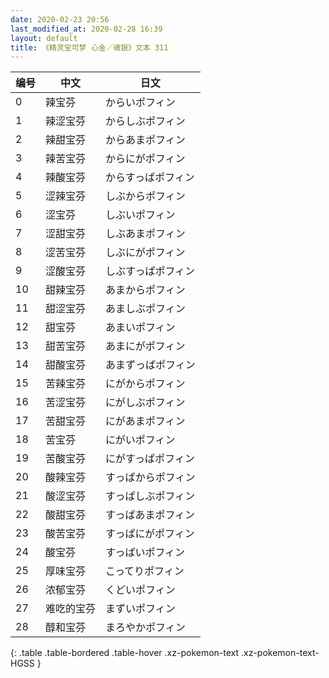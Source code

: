 ```yaml
---
date: 2020-02-23 20:56
last_modified_at: 2020-02-28 16:39
layout: default
title: 《精灵宝可梦 心金／魂银》文本 311
---
```

| 编号 | 中文 | 日文 |
| ---- | ---- | ---- |
| 0 | 辣宝芬 | からいポフィン |
| 1 | 辣涩宝芬 | からしぶポフィン |
| 2 | 辣甜宝芬 | からあまポフィン |
| 3 | 辣苦宝芬 | からにがポフィン |
| 4 | 辣酸宝芬 | からすっぱポフィン |
| 5 | 涩辣宝芬 | しぶからポフィン |
| 6 | 涩宝芬 | しぶいポフィン |
| 7 | 涩甜宝芬 | しぶあまポフィン |
| 8 | 涩苦宝芬 | しぶにがポフィン |
| 9 | 涩酸宝芬 | しぶすっぱポフィン |
| 10 | 甜辣宝芬 | あまからポフィン |
| 11 | 甜涩宝芬 | あましぶポフィン |
| 12 | 甜宝芬 | あまいポフィン |
| 13 | 甜苦宝芬 | あまにがポフィン |
| 14 | 甜酸宝芬 | あまずっぱポフィン |
| 15 | 苦辣宝芬 | にがからポフィン |
| 16 | 苦涩宝芬 | にがしぶポフィン |
| 17 | 苦甜宝芬 | にがあまポフィン |
| 18 | 苦宝芬 | にがいポフィン |
| 19 | 苦酸宝芬 | にがすっぱポフィン |
| 20 | 酸辣宝芬 | すっぱからポフィン |
| 21 | 酸涩宝芬 | すっぱしぶポフィン |
| 22 | 酸甜宝芬 | すっぱあまポフィン |
| 23 | 酸苦宝芬 | すっぱにがポフィン |
| 24 | 酸宝芬 | すっぱいポフィン |
| 25 | 厚味宝芬 | こってりポフィン |
| 26 | 浓郁宝芬 | くどいポフィン |
| 27 | 难吃的宝芬 | まずいポフィン |
| 28 | 醇和宝芬 | まろやかポフィン |
{: .table .table-bordered .table-hover .xz-pokemon-text .xz-pokemon-text-HGSS }